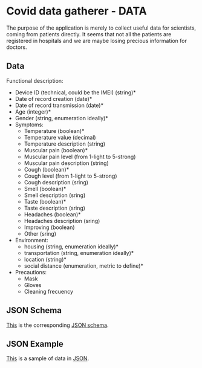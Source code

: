 # Covid data gatherer - DATA
 
The purpose of the application is merely to collect useful data for scientists, coming from patients directly.
It seems that not all the patients are registered in hospitals and we are maybe losing precious information for doctors.

## Data

Functional description:
 - Device ID (technical, could be the IMEI) (string)*
 - Date of record creation (date)*
 - Date of record transmission (date)*
 - Age (integer)*
 - Gender (string, enumeration ideally)*
 - Symptoms:
     - Temperature (boolean)*
     - Temperature value (decimal)
     - Temperature description (string)
     - Muscular pain (boolean)*
     - Muscular pain level (from 1-light to 5-strong)
     - Muscular pain description (string)
     - Cough (boolean)*
     - Cough level (from 1-light to 5-strong)
     - Cough description (sring)
     - Smell (boolean)*
     - Smell description (sring)
     - Taste (boolean)*
     - Taste description (sring)
     - Headaches (boolean)*
     - Headaches description (sring)
     - Improving (boolean)     
     - Other (sring)
 - Environment:
     - housing (string, enumeration ideally)*
     - transportation (string, enumeration ideally)*
     - location (string)*
     - social distance (enumeration, metric to define)*
 - Precautions:
     - Mask
     - Gloves
     - Cleaning frecuency


## JSON Schema

[This](../schemas/dataSchema.json) is the corresponding [JSON schema](../schemas/dataSchema.json).

## JSON Example

[This](../json/data.json) is a sample of data in [JSON](../json/data.json).


